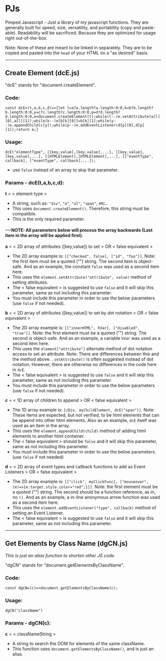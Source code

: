 <h1>PJs</h1>

Pimped Javascript - Just a library of my javascript functions. They are generally built for speed, size, versatility, and portability (copy and paste-able). Readability will be sacrificed. Because they are optimized for usage right out-of-the-box.

Note: None of these are meant to be linked in separately. They are to be copied and pasted into the `head` of your HTML on a "as desired" basis.

<hr>

<h2>Create Element  (dcE.js)</h2>

"dcE" stands for "document.createElement".


<h3>Code:</h3>

`const dcE=(t,a,b,c,d)=>{let l=a?a.length?a.length:0:0,k=b?b.length?b.length:0:0,y=c?c.length?c.length:0:0,p=d?d.length?d.length:0:0,e=document.createElement(t);while(l--)e.setAttribute(a[l][0],a[l][1]);while(k--)e[b[k][0]]=b[k][1];while(y--)e.appendChild(c[y]);while(p--)e.addEventListener(d[p][0],d[p][1]);return e;}`


<h3>Usage:</h3>

`dcE("elementType", [[key,value],[key,value],...], [[key,value],[key,value],...], [[HTMLElement],[HTMLElement],...], [["eventType", callback], ["eventType", callback],...]);`
* use `false` instead of an array to skip that parameter.


<h3>Params - dcE(t,a,b,c,d):</h3>

**t**  = < element type >
* A string, such as: `"div"`, `"a"`, `"ul"`, `"span"`, etc..
* This uses `document.createElement()`. Therefore, this string must be compatible.
* This is the only required parameter.

<h4>---NOTE: All parameters below will process the array backwards (Last item in the array will be applied first).</h4>

**a** = < 2D array of attributes ([key,value]) to set >  OR  < false equivalent >
* The 2D array example is: `[["checked", false], ["id", "foo"]]`. Note: the first item must be a quoted ("") string. The second item is object-safe. And as an example, the constant `false` was used as a second item here.
* This uses the `element.setAttribute("attribute", value)`  method of setting attributes.
* The < false equivalent > is suggested to use `false` and it will skip this parameter, same as not including this parameter.
* You must include this parameter in order to use the below parameters (use `false` if not needed).

**b** = < 2D array of attributes ([key,value]) to set by dot notation >  OR  < false equivalent >
* The 2D array example is: `[["innerHTML", hVar], ["disabled", "true"]]`. Note: the first element must be a quoted ("") string. The second is object-safe. And as an example, a variable `hVar` was used as a second item here.
* This uses the `element["attribute"]` alternate method of dot notation access to set an attribute. Note: There are differences between this and the method above. `.setAttribute()` is often suggested instead of dot notation. However, there are otherwise no differences in the code here in `dcE`.
* The < false equivalent > is suggested to use `false` and it will skip this parameter, same as not including this parameter.
* You must include this parameter in order to use the below parameters (use `false` if not needed).

**c** = < 1D array of children to append >  OR  < false equivalent >
* The 1D array example is: `[cDiv, myChildElement, dcE("span")]`. Note: These items are expected, but not verified, to be html elements that can be append into other html elements. Also as an example, `dcE` itself was used as an item in the array.
* This uses the `element.appendChild(child)` method of adding html elements to another html container.
* The < false equivalent > should be `false` and it will skip this parameter, same as not including this parameter.
* You must include this parameter in order to use the below parameters. (use `false` if not needed)

**d** = < 2D array of event types and callback functions to add as Event Listeners >  OR  < false equivalent >
* The 2D array example is: `[["click", myClickFunc], ["mouseover", (e)=>{e.target.style.color="red";}]]`. Note: the first element must be a quoted ("") string. The second should be a function reference, as in, no `()`.  And as an example, a in-line anonymous arrow function was used as a second item here.
* This uses the `element.addEventListener("type", callback)` method of setting an Event Listener.
* The < false equivalent > is suggested to use `false` and it will skip this parameter, same as not including this parameter.

<hr>

<h2>Get Elements by Class Name  (dgCN.js)</h2>

*This is just an alias function to shorten other JS code.*

"dgCN" stands for "document.getElementsByClassName".


<h3>Code:</h3>

`const dgCN=(c)=>document.getElementsByClassName(c);`


<h3>Usage:</h3>

`dgCN("className")`


<h3>Params - dgCN(c):</h3>

**c** = < classNameString >
* A string to search the DOM for elements of the same className.
* This function uses `document.getElementsByClassName()`, and is just an alias.

